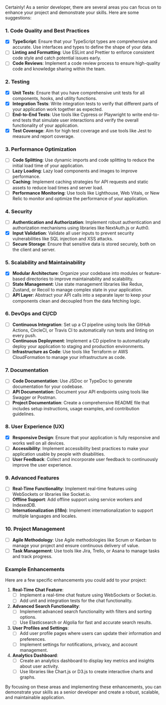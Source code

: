 Certainly! As a senior developer, there are several areas you can focus on to enhance your project and demonstrate your skills. Here are some suggestions:

### 1. **Code Quality and Best Practices**
- [X] **TypeScript**: Ensure that your TypeScript types are comprehensive and accurate. Use interfaces and types to define the shape of your data.
- [ ] **Linting and Formatting**: Use ESLint and Prettier to enforce consistent code style and catch potential issues early.
- [ ] **Code Reviews**: Implement a code review process to ensure high-quality code and knowledge sharing within the team.

### 2. **Testing**
- [X] **Unit Tests**: Ensure that you have comprehensive unit tests for all components, hooks, and utility functions.
- [X] **Integration Tests**: Write integration tests to verify that different parts of your application work together as expected.
- [ ] **End-to-End Tests**: Use tools like Cypress or Playwright to write end-to-end tests that simulate user interactions and verify the overall functionality of your application.
- [X] **Test Coverage**: Aim for high test coverage and use tools like Jest to measure and report coverage.

### 3. **Performance Optimization**
- [ ] **Code Splitting**: Use dynamic imports and code splitting to reduce the initial load time of your application.
- [ ] **Lazy Loading**: Lazy load components and images to improve performance.
- [ ] **Caching**: Implement caching strategies for API requests and static assets to reduce load times and server load.
- [ ] **Performance Monitoring**: Use tools like Lighthouse, Web Vitals, or New Relic to monitor and optimize the performance of your application.

### 4. **Security**
- [ ] **Authentication and Authorization**: Implement robust authentication and authorization mechanisms using libraries like NextAuth.js or Auth0.
- [X] **Input Validation**: Validate all user inputs to prevent security vulnerabilities like SQL injection and XSS attacks.
- [ ] **Secure Storage**: Ensure that sensitive data is stored securely, both on the client and server.

### 5. **Scalability and Maintainability**
- [X] **Modular Architecture**: Organize your codebase into modules or feature-based directories to improve maintainability and scalability.
- [ ] **State Management**: Use state management libraries like Redux, Zustand, or Recoil to manage complex state in your application.
- [ ] **API Layer**: Abstract your API calls into a separate layer to keep your components clean and decoupled from the data fetching logic.

### 6. **DevOps and CI/CD**
- [ ] **Continuous Integration**: Set up a CI pipeline using tools like GitHub Actions, CircleCI, or Travis CI to automatically run tests and linting on every push.
- [ ] **Continuous Deployment**: Implement a CD pipeline to automatically deploy your application to staging and production environments.
- [ ] **Infrastructure as Code**: Use tools like Terraform or AWS CloudFormation to manage your infrastructure as code.

### 7. **Documentation**
- [ ] **Code Documentation**: Use JSDoc or TypeDoc to generate documentation for your codebase.
- [ ] **API Documentation**: Document your API endpoints using tools like Swagger or Postman.
- [ ] **Project Documentation**: Create a comprehensive README file that includes setup instructions, usage examples, and contribution guidelines.

### 8. **User Experience (UX)**
- [x] **Responsive Design**: Ensure that your application is fully responsive and works well on all devices.
- [ ] **Accessibility**: Implement accessibility best practices to make your application usable by people with disabilities.
- [ ] **User Feedback**: Collect and incorporate user feedback to continuously improve the user experience.

### 9. **Advanced Features**
- [ ] **Real-Time Functionality**: Implement real-time features using WebSockets or libraries like Socket.io.
- [ ] **Offline Support**: Add offline support using service workers and IndexedDB.
- [ ] **Internationalization (i18n)**: Implement internationalization to support multiple languages and locales.

### 10. **Project Management**
- [ ] **Agile Methodology**: Use Agile methodologies like Scrum or Kanban to manage your project and ensure continuous delivery of value.
- [ ] **Task Management**: Use tools like Jira, Trello, or Asana to manage tasks and track progress.

### Example Enhancements
Here are a few specific enhancements you could add to your project:

1. **Real-Time Chat Feature**:
   - [ ] Implement a real-time chat feature using WebSockets or Socket.io.
   - [ ] Add unit and integration tests for the chat functionality.

2. **Advanced Search Functionality**:
   - [ ] Implement advanced search functionality with filters and sorting options.
   - [ ] Use Elasticsearch or Algolia for fast and accurate search results.

3. **User Profiles and Settings**:
   - [ ] Add user profile pages where users can update their information and preferences.
   - [ ] Implement settings for notifications, privacy, and account management.

4. **Analytics Dashboard**:
   - [ ] Create an analytics dashboard to display key metrics and insights about user activity.
   - [ ] Use libraries like Chart.js or D3.js to create interactive charts and graphs.

By focusing on these areas and implementing these enhancements, you can demonstrate your skills as a senior developer and create a robust, scalable, and maintainable application.